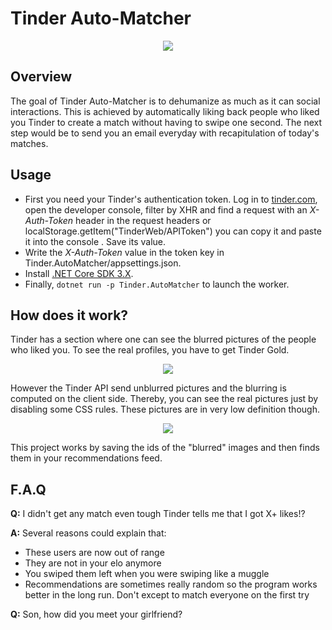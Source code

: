 # Tinder Auto-Matcher

<p align="center"><img src="https://user-images.githubusercontent.com/9092290/68415516-d6463600-0192-11ea-9820-ba391e4582f3.png"></p>

## Overview
The goal of Tinder Auto-Matcher is to dehumanize as much as it can social interactions. This is achieved by automatically
liking back people who liked you Tinder to create a match without having to swipe one second. The next step would be to
send you an email everyday with recapitulation of today's matches.

## Usage
- First you need your Tinder's authentication token. Log in to [tinder.com](https://tinder.com), open the developer console, filter by XHR
  and find a request with an _X-Auth-Token_ header in the request headers or localStorage.getItem("TinderWeb/APIToken") you can copy it and paste it into the console   . Save its value.
- Write the _X-Auth-Token_ value in the token key in Tinder.AutoMatcher/appsettings.json.
- Install [.NET Core SDK 3.X](https://dotnet.microsoft.com/download).
- Finally, `dotnet run -p Tinder.AutoMatcher` to launch the worker.

## How does it work?
Tinder has a section where one can see the blurred pictures of the people who liked you.
To see the real profiles, you have to get Tinder Gold.
<p align="center"><img src="https://user-images.githubusercontent.com/9092290/68415518-d6463600-0192-11ea-8c1e-be4a3e32d021.jpg"></p>

However the Tinder API send unblurred pictures and the blurring is computed on the client side.
Thereby, you can see the real pictures just by disabling some CSS rules. These pictures are in very low definition though.
<p align="center"><img src="https://user-images.githubusercontent.com/9092290/68415517-d6463600-0192-11ea-8606-0e61ac9a6320.jpg"></p>

This project works by saving the ids of the "blurred" images and then finds them in your recommendations feed.

## F.A.Q
**Q:** I didn't get any match even tough Tinder tells me that I got X+ likes!?

**A:** Several reasons could explain that:
- These users are now out of range
- They are not in your elo anymore
- You swiped them left when you were swiping like a muggle
- Recommendations are sometimes really random so the program works better in the long run. Don't except to match everyone on the first try

**Q:** Son, how did you meet your girlfriend?
